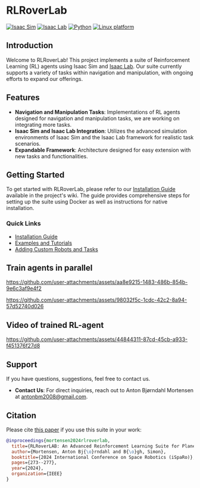 
# RLRoverLab

[![Isaac Sim](https://img.shields.io/badge/IsaacSim-4.5-silver.svg)](https://docs.omniverse.nvidia.com/isaacsim/latest/overview.html)
[![Isaac Lab](https://img.shields.io/badge/IsaacLab-2.0.0-silver)](https://isaac-sim.github.io/IsaacLab)
[![Python](https://img.shields.io/badge/python-3.10-blue.svg)](https://docs.python.org/3/whatsnew/3.10.html)
[![Linux platform](https://img.shields.io/badge/platform-linux--64-orange.svg)](https://releases.ubuntu.com/22.04/)

## Introduction

Welcome to RLRoverLab! This project implements a suite of Reinforcement Learning (RL) agents using Isaac Sim and [Isaac Lab](https://isaac-sim.github.io/IsaacLab/). Our suite currently supports a variety of tasks within navigation and manipulation, with ongoing efforts to expand our offerings.
## Features

- **Navigation and Manipulation Tasks**: Implementations of RL agents designed for navigation and manipulation tasks, we are working on integrating more tasks.
- **Isaac Sim and Isaac Lab Integration**: Utilizes the advanced simulation environments of Isaac Sim and the Isaac Lab framework for realistic task scenarios.
- **Expandable Framework**: Architecture designed for easy extension with new tasks and functionalities.

## Getting Started

To get started with RLRoverLab, please refer to our [Installation Guide](https://github.com/abmoRobotics/RLRoverLab/wiki) available in the project's wiki. The guide provides comprehensive steps for setting up the suite using Docker as well as instructions for native installation.

### Quick Links

- [Installation Guide](https://github.com/abmoRobotics/RLRoverLab/wiki/Installing-the-suite)
- [Examples and Tutorials](https://github.com/abmoRobotics/RLRoverLab/wiki/Examples)
- [Adding Custom Robots and Tasks](https://github.com/abmoRobotics/RLRoverLab/wiki/Development)

<!--## Contribution

We welcome contributions to RLRoverLab! Whether it's adding new tasks, or fixing bugs. Check out our [Contribution Guidelines](https://github.com/abmoRobotics/rlroverlab/CONTRIBUTING.md) for more information on how to get involved. -->
## Train agents in parallel


https://github.com/user-attachments/assets/aa8e9215-1483-486b-854b-9e6c3af9e4f2

https://github.com/user-attachments/assets/98032f5c-1cdc-42c2-8a94-57d52740d026



## Video of trained RL-agent
https://github.com/user-attachments/assets/44844311-87cd-45cb-a933-f451376f27d8



## Support

If you have questions, suggestions, feel free to contact us.

- **Contact Us**: For direct inquiries, reach out to Anton Bjørndahl Mortensen at [antonbm2008@gmail.com](mailto:antonbm2008@gmail.com).


## Citation

Please cite [this paper](https://ieeexplore.ieee.org/abstract/document/10687686) if you use this suite in your work:

```bibtex
@inproceedings{mortensen2024rlroverlab,
  title={RLRoverLAB: An Advanced Reinforcement Learning Suite for Planetary Rover Simulation and Training},
  author={Mortensen, Anton Bj{\o}rndahl and B{\o}gh, Simon},
  booktitle={2024 International Conference on Space Robotics (iSpaRo)},
  pages={273--277},
  year={2024},
  organization={IEEE}
}
```
